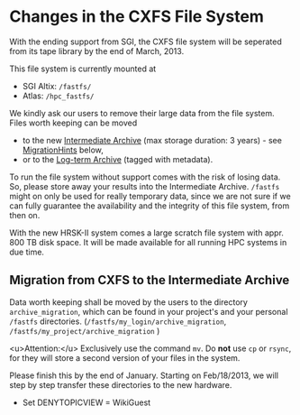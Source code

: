 # Changes in the CXFS File System

With the ending support from SGI, the CXFS file system will be seperated
from its tape library by the end of March, 2013.

This file system is currently mounted at

- SGI Altix: `/fastfs/`
- Atlas: `/hpc_fastfs/`

We kindly ask our users to remove their large data from the file system.
Files worth keeping can be moved

- to the new [Intermediate Archive](../data_management/IntermediateArchive.md) (max storage
    duration: 3 years) - see
    [MigrationHints](#migration-from-cxfs-to-the-intermediate-archive) below,
- or to the [Log-term Archive](../data_management/PreservationResearchData.md) (tagged with
    metadata).

To run the file system without support comes with the risk of losing
data. So, please store away your results into the Intermediate Archive.
`/fastfs` might on only be used for really temporary data, since we are
not sure if we can fully guarantee the availability and the integrity of
this file system, from then on.

With the new HRSK-II system comes a large scratch file system with appr.
800 TB disk space. It will be made available for all running HPC systems
in due time.

## Migration from CXFS to the Intermediate Archive

Data worth keeping shall be moved by the users to the directory
`archive_migration`, which can be found in your project's and your
personal `/fastfs` directories. (`/fastfs/my_login/archive_migration`,
`/fastfs/my_project/archive_migration` )

\<u>Attention:\</u> Exclusively use the command `mv`. Do **not** use
`cp` or `rsync`, for they will store a second version of your files in
the system.

Please finish this by the end of January. Starting on Feb/18/2013, we
will step by step transfer these directories to the new hardware.

- Set DENYTOPICVIEW = WikiGuest
